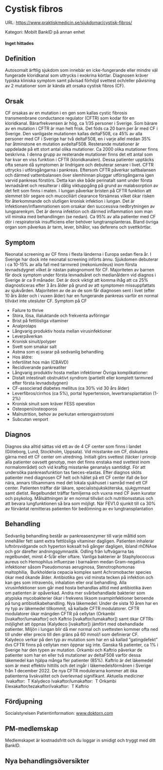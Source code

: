 # Cystisk fibros

URL: https://www.praktiskmedicin.se/sjukdomar/cystisk-fibros/



Kategori: Mobilt BankID på annan enhet

#### Inget hittades

## Definition

Autosomalt ärftlig sjukdom som innebär en icke-fungerande eller mindre väl fungerade kloridkanal som uttrycks i exokrina körtlar. Diagnosen kräver typiska kliniska symptom samt påvisad förhöjd svettest och/eller påvisning av 2 mutationer som är kända att orsaka cystisk fibros (CF).

## Orsak

CF orsakas av en mutation i en gen som kallas cystic fibrosis transmembrane conductance regulator (CFTR) som kodar för en kloridkanal. Bärarfrekvensen är hög, ca 1/35 personer i Sverige. Som bärare av en mutation i CFTR är man helt frisk. Det föds ca 20 barn per år med CF i Sverige. Den vanligaste mutationen kallas deltaF508, ca 45% av alla personer med CF i Sverige har två deltaF508, en i varje allel medan 35% har åtminstone en mutation avdeltaF508. Resterande mutationer är uppdelade på ett stort antal olika mutationer. Ca 2000 olika mutationer finns beskrivna. I denna grupp av resterande mutationer finns det ett antal som har kvar en viss funktion i CFTR (kloridkanalen). Dessa patienter upptäcks ofta senare då symptomen är lindrigare och debuterar senare i livet.
CFTR uttrycks i utförsgångarna i pankreas. Eftersom CFTR påverkar saltbalansen och därmed vattenbalansen över slemhinnan pluggar utförsgångarna igen varvid pankreas förstörs. Detta kan ske både perinatalt samt under första levnadsåret och resulterar i dålig viktuppgång på grund av malabsorption av det fett som finns i maten. I lungan påverkar bristen på CFTR funktion att slemmet blir segare och mucociliärt clearance försämras vilket ökar risken för återkommande och slutligen kronisk infektion i lungan. Det är infektionen/inflammationen som orsakar den successiva nedbrytningen av lungparenkym. Det är denna infektion och därmed inflammation som man vill minska med behandlingen (se nedan). Ca 95% av alla patienter med CF dör i respiratorisk insufficiens eller behöver lungtransplanteras.
Bland övriga organ som påverkas är tarm, lever, bihålor, vas deferens och svettkörtlar.

## Symptom

Neonatal screening av CF finns i flesta länderna i Europa sedan flera år. I Sverige har dock inte neonatal screening införts ännu. Sjukdomen debuterar i ca 10-15% av alla fall med tarmvred (mekoniumileus) inom första levnadsdygnet vilket är nästan patognomont för CF. Majoriteten av barnen får dock symptom under första levnadsåret och medianåldern vid diagnos i Sverige är ca 9 månader. Det är dock viktigt att komma ihåg att ca 25% diagnosticeras efter 3 års ålder på grund av att symptomen missuppfattats av sjukvården. Majoriteten av de av de som får diagnosen sent i livet (efter 10 års ålder och i vuxen ålder) har en fungerande pankreas varför en normal tillväxt inte utesluter CF.
Symptom på CF
- Failure to thrive
- Stora, lösa, illaluktande och frekventa avföringar
- Brist på fettlösliga vitaminer
- Analprolaps
- Långvarig produktiv hosta mellan virusinfektioner
- Leverpåverkan
- Kronisk sinuit/polyper
- Svett som smakar salt
- Astma som ej svarar på sedvanlig behandling
- Hos äldre:
- Infertilitet hos män (CBAVD)
- Recidiverande pankreatiter
- Långvarig produktiv hosta mellan infektioner
Övriga komplikationer:
- Distalt intestinalt obstruktivt syndrom (partiellt eller komplett tarmvred efter första levnadsdygnen)
- CF-associerad diabetes mellitus (ca 30% vid 30 års ålder)
- Leverfibros/cirrhos (ca 5%), portal hypertension, levertransplantation (1-2%)
- Kronisk sinuit som kräver FESS operation
- Osteopeni/osteoporos
- Malnutrition, behov av perkutan enterogastrostomi
- Subcutan venport

## Diagnos

Diagnos ska alltid sättas vid ett av de 4 CF center som finns i landet (Göteborg, Lund, Stockholm, Uppsala). Vid misstanke om CF, diskutera gärna med ett CF center om utredning. Initialt görs svettest (täcker i princip alla patienter oavsett genotyp, men det finns enstaka med svettest inom normalområdet) och vid kraftig misstanke genanalys samtidigt. För att undersöka pankreasfunktion tas faeces-elastas.
Efter diagnos sköts patienter med diagnosen CF helt och hållet på ett CF center ifall de bor nära, annars tillsammans med det lokala sjukhuset i samråd med ett CF center. Patienten träffar där läkare, specialistsjuksköterska, sjukgymnast samt dietist. Regelbundet träffar familjerna och vuxna med CF även kurator och psykolog. Målsättningen är en normal tillväxt och nutritionsstatus och att bevara lungfunktionen så bra som möjligt. När FEV1.0 sjunkit till ca 30% av förväntat remitteras patienten för bedömning av ev lungtransplantation

## Behandling

Sedvanlig behandling består av pankreasenzymer till varje måltid som innehåller fett samt extra fettlösliga vitaminer dagligen. Patienten inhalerar luftrörsvidgande och hyperton koksalt två gånger dagligen, ibland rhDNAse och gör därefter andningsgymnastik. Odling från luftvägarna tas regelbundet, minst 4-5/år eller oftare. Vanliga bakterier är Staphylococcus aureus och Hemophilus influenzae i barnaåren medan Gram-negativa infektioner såsom Pseudomonas aeruginosa, Stenotrophomonas maltophilia,  Burkholderia cepacia komplex samt Achromobacter species ökar med ökande ålder. Antibiotika ges vid minsta tecken på infektion och kan ges som intravenös, inhalation eller oral behandling. Alla virusinfektioner som går med hosta behandlas alltid med antibiotika även om patienten är opåverkad. Andra mer svårbehandlade bakterier som atypiska mycobakterier ökar i frekvens liksom svampinfektioner beroende på tung antibiotikabehandling.
Nya läkemedel: Under de sista 10 åren har en ny typ av läkemedel tillkommit, så kallade CFTR modulatorer. CFTR modulatorer ökar mängden CFTR på cellytan (Orkambi [ivakaftor/lumakaftor] och Kaftrio [ivakaftor/lumakaftor]) samt ökar CFTRs möjlighet att öppnas (Kalydeco [ivakaftor]) jämfört med obehandlade patienter. Miljön i lungan blir då mer normal och svettesten kommer ofta ned till under eller precis till den gräns på 60 mmol/l som definierar CF. Kalydeco verkar på den typ av mutation som har en så kallad ”gatingdefekt” dvs CFTR finns på cellytan men öppnar sig inte. Ganska få patienter, ca 1% i Sverige har den typen av mutation. Orkambi och Kaftrio påverkar de patienter som har en eller två mutationer av deltaF508 varför dessa läkemedel kan hjälpa många fler patienter (85%). Kaftrio är det läkemedel som är mest effektiv hittills och det ingår i läkemedelsförmånen i Sverige från 1 december 2022. De nya CFTR modulerarna kommer att öka patienterna livskvalitet och överlevnad signifikant.
Aktuella mediciner
 Ivakaftor:  T Kalydeco
Ivakaftor/lumakaftor:  T Orkambi
Elexakaftor/tezakaftor/ivakaftor:  T Kaftrio

## Fördjupning

Socialstyrelsen
Patientinformation: www.doktorn.com

## PM-medlemskap

Medlemskapet är kostnadsfritt och du loggar in smidigt och tryggt med ditt BankID.

## Nya behandlingsöversikter

